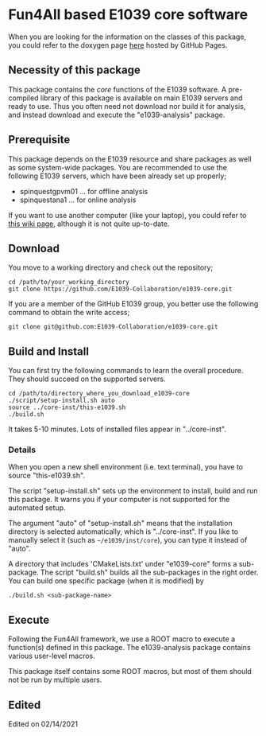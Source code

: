 # Fun4All based E1039 core software

When you are looking for the information on the classes of this package, you could refer to the doxygen page [here](https://e1039-collaboration.github.io/e1039-doc/index.html) hosted by GitHub Pages.

## Necessity of this package

This package contains the _core_ functions of the E1039 software.
A pre-compiled library of this package is available on main E1039 servers and ready to use.
Thus you often need not download nor build it for analysis, and instead download and execute the "e1039-analysis" package.

## Prerequisite

This package depends on the E1039 resource and share packages as well as some system-wide packages.
You are recommended to use the following E1039 servers, which have been already set up properly;
* spinquestgpvm01 ... for offline analysis
* spinquestana1   ... for online analysis

If you want to use another computer (like your laptop), 
you could refer to [this wiki page](https://github.com/E1039-Collaboration/e1039-wiki/wiki/Install-the-core-software-from-scratch), although it is not quite up-to-date.

## Download

You move to a working directory and check out the repository;
```
cd /path/to/your_working_directory
git clone https://github.com/E1039-Collaboration/e1039-core.git
```
If you are a member of the GitHub E1039 group, you better use the following command to obtain the write access;
```
git clone git@github.com:E1039-Collaboration/e1039-core.git
```

## Build and Install

You can first try the following commands to learn the overall procedure.
They should succeed on the supported servers.
```
cd /path/to/directory_where_you_download_e1039-core
./script/setup-install.sh auto
source ../core-inst/this-e1039.sh
./build.sh
```

It takes 5-10 minutes.
Lots of installed files appear in "../core-inst".

### Details

When you open a new shell environment (i.e. text terminal), you have to source "this-e1039.sh".

The script "setup-install.sh" sets up the environment to install, build and run this package.
It warns you if your computer is not supported for the automated setup.

The argument "auto" of "setup-install.sh" means that the installation directory is selected automatically, which is "../core-inst".
If you like to manually select it (such as `~/e1039/inst/core`), you can type it instead of "auto".

A directory that includes 'CMakeLists.txt' under "e1039-core" forms a sub-package.
The script "build.sh" builds all the sub-packages in the right order.
You can build one specific package (when it is modified) by
```
./build.sh <sub-package-name>
```

## Execute

Following the Fun4All framework, we use a ROOT macro to execute a function(s) defined in this package.
The e1039-analysis package contains various user-level macros.

This package itself contains some ROOT macros, but most of them should not be run by multiple users.

## Edited 
Edited on 02/14/2021
